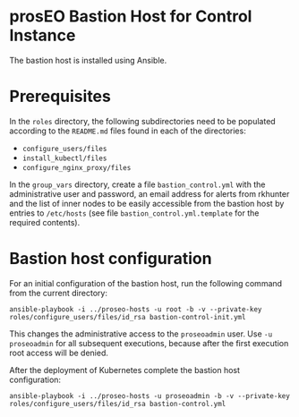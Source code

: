 prosEO Bastion Host for Control Instance
========================================

The bastion host is installed using Ansible.


# Prerequisites

In the `roles` directory, the following subdirectories need to be populated according to the `README.md` files
found in each of the directories:
- `configure_users/files`
- `install_kubectl/files`
- `configure_nginx_proxy/files`

In the `group_vars` directory, create a file `bastion_control.yml` with the administrative user and password, an
email address for alerts from rkhunter and the list of inner nodes to be easily accessible from the bastion host
by entries to `/etc/hosts` (see file `bastion_control.yml.template` for the required contents).


# Bastion host configuration

For an initial configuration of the bastion host, run the following command from the current directory:
```
ansible-playbook -i ../proseo-hosts -u root -b -v --private-key roles/configure_users/files/id_rsa bastion-control-init.yml
```

This changes the administrative access to the `proseoadmin` user. Use `-u proseoadmin` for all subsequent executions, because after
the first execution root access will be denied.

After the deployment of Kubernetes complete the bastion host configuration:
```
ansible-playbook -i ../proseo-hosts -u proseoadmin -b -v --private-key roles/configure_users/files/id_rsa bastion-control.yml
```
